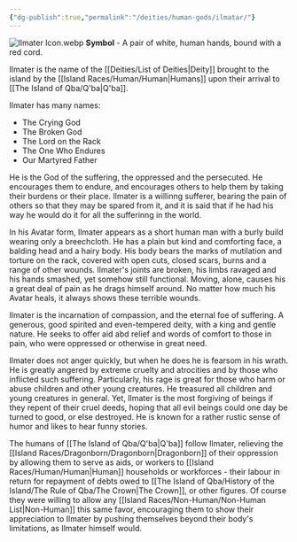 ```yaml
---
{"dg-publish":true,"permalink":"/deities/human-gods/ilmatar/"}
---
```



![Ilmater Icon.webp](/img/user/zAttachments/Ilmater%20Icon.webp)
**Symbol** - A pair of white, human hands, bound with a red cord.

Ilmater is the name of the [[Deities/List of Deities\|Deity]] brought to the island by the [[Island Races/Human/Human\|Humans]] upon their arrival to [[The Island of Qba/Q'ba\|Q'ba]].

Ilmater has many names:
- The Crying God
- The Broken God
- The Lord on the Rack
- The One Who Endures
- Our Martyred Father

He is the God of the suffering, the oppressed and the persecuted. He encourages them to endure, and encourages others to help them by taking their burdens or their place. Ilmater is a willinng sufferer, bearing the pain of others so that they may be spared from it, and it is said that if he had his way he would do it for all the sufferinng in the world.

In his Avatar form, Ilmater appears as a short human man with a burly build wearing only a breechcloth. He has a plain but kind and comforting face, a balding head and a hairy body. His body bears the marks of mutilation and torture on the rack, covered with open cuts, closed scars, burns and a range of other wounds. Ilmater's joints are broken, his limbs ravaged and his hands smashed, yet somehow still functional. Moving, alone, causes his a great deal of pain as he drags himself around. No matter how much his Avatar heals, it always shows these terrible wounds.

Ilmater is the incarnation of compassion, and the eternal foe of suffering. A generous, good spirited and even-tempered deity, with a king and gentle nature. He seeks to offer aid abd relief and words of comfort to those in pain, who were oppressed or otherwise in great need. 

Ilmater does not anger quickly, but when he does he is fearsom in his wrath. He is greatly angered by extreme cruelty and atrocities and by those who inflicted such suffering. Particularly, his rage is great for those who harm or abuse children and other young creatures. He treasured all children and young creatures in general. Yet, Ilmater is the most forgiving of beings if they repent of their cruel deeds, hoping that all evil beings could one day be turned to good, or else destroyed. He is known for a rather rustic sense of humor and likes to hear funny stories.

The humans of [[The Island of Qba/Q'ba\|Q'ba]] follow Ilmater, relieving the [[Island Races/Dragonborn/Dragonborn\|Dragonborn]] of their oppression by allowing them to serve as aids, or workers to [[Island Races/Human/Human\|Human]] households or workforces - their labour in return for repayment of debts owed to [[The Island of Qba/History of the Island/The Rule of Qba/The Crown\|The Crown]], or other figures. Of course they were willing to allow any [[Island Races/Non-Human/Non-Human List\|Non-Human]] this same favor, encouraging them to show their appreciation to Ilmater by pushing themselves beyond their body's limitations, as Ilmater himself would. 